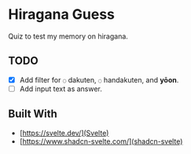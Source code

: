 # Hiragana Guess

Quiz to test my memory on hiragana.

## TODO

- [x] Add filter for `◌` dakuten, `◌` handakuten, and **yōon**.
- [ ] Add input text as answer.

## Built With

- [https://svelte.dev/](Svelte)
- [https://www.shadcn-svelte.com/](shadcn-svelte)
